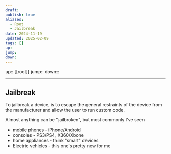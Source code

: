 ```yaml
---
draft: 
publish: true
aliases:
  - Root
  - Jailbreak
date: 2024-11-19
updated: 2025-02-09
tags: []
up: 
jump: 
down: 
---
```


up:: [[root]]
jump::
down::

---

## Jailbreak

To jailbreak a device, is to escape the general restraints of the device from the manufacturer and allow the user to run custom code.

Almost anything can be "jailbroken", but most commonly I've seen
- mobile phones - iPhone/Android
- consoles - PS3/PS4, X360/Xbone
- home appliances - think "smart" devices
- Electric vehicles - this one's pretty new for me
